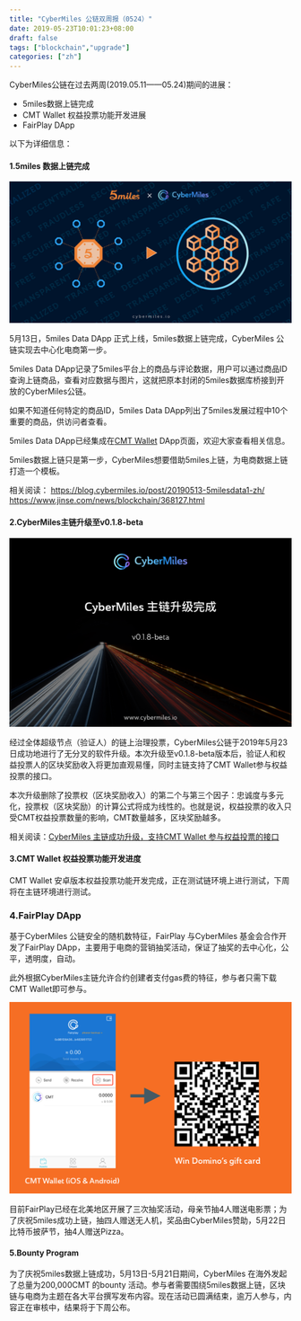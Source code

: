 ```yaml
---
title: "CyberMiles 公链双周报（0524）"
date: 2019-05-23T10:01:23+08:00
draft: false
tags: ["blockchain","upgrade"]
categories: ["zh"]
---
```


CyberMiles公链在过去两周(2019.05.11——05.24)期间的进展：
* 5miles数据上链完成
* CMT Wallet 权益投票功能开发进展
* FairPlay DApp

以下为详细信息：

#### 1.5miles 数据上链完成

![](/images/20190524-biweekly-report-01.png)

5月13日，5miles Data DApp 正式上线，5miles数据上链完成，CyberMiles 公链实现去中心化电商第一步。

5miles Data DApp记录了5miles平台上的商品与评论数据，用户可以通过商品ID查询上链商品，查看对应数据与图片，这就把原本封闭的5miles数据库桥接到开放的CyberMiles公链。

如果不知道任何特定的商品ID，5miles Data DApp列出了5miles发展过程中10个重要的商品，供访问者查看。

5miles Data DApp已经集成在[CMT Wallet](https://www.cybermiles.io/en-us/blockchain-infrastructure/cmt-wallet/) DApp页面，欢迎大家查看相关信息。

5miles数据上链只是第一步，CyberMiles想要借助5miles上链，为电商数据上链打造一个模板。

相关阅读：
https://blog.cybermiles.io/post/20190513-5milesdata1-zh/
https://www.jinse.com/news/blockchain/368127.html

#### 2.CyberMiles主链升级至v0.1.8-beta

![](/images/20190523-mainnet-upgrade-01.png)

经过全体超级节点（验证人）的链上治理投票，CyberMiles公链于2019年5月23日成功地进行了无分叉的软件升级。本次升级至v0.1.8-beta版本后，验证人和权益投票人的区块奖励收入将更加直观易懂，同时主链支持了CMT Wallet参与权益投票的接口。

本次升级删除了投票权（区块奖励收入）的第二个与第三个因子：忠诚度与多元化，投票权（区块奖励）的计算公式将成为线性的。也就是说，权益投票的收入只受CMT权益投票数量的影响，CMT数量越多，区块奖励越多。

相关阅读：[CyberMiles 主链成功升级，支持CMT Wallet 参与权益投票的接口](https://blog.cybermiles.io/post/20190523-mainnet-upgrade-zh/)

#### 3.CMT Wallet 权益投票功能开发进度

CMT Wallet 安卓版本权益投票功能开发完成，正在测试链环境上进行测试，下周将在主链环境进行测试。

### 4.FairPlay DApp

基于CyberMiles 公链安全的随机数特征，FairPlay 与CyberMiles 基金会合作开发了FairPlay DApp，主要用于电商的营销抽奖活动，保证了抽奖的去中心化，公平，透明度，自动。

此外根据CyberMiles主链允许合约创建者支付gas费的特征，参与者只需下载CMT Wallet即可参与。

![](/images/20190521-pizza-giveaway-02.png)

目前FairPlay已经在北美地区开展了三次抽奖活动，母亲节抽4人赠送电影票；为了庆祝5miles成功上链，抽四人赠送无人机，奖品由CyberMiles赞助，5月22日比特币披萨节，抽4人赠送Pizza。

#### 5.Bounty Program

为了庆祝5miles数据上链成功，5月13日-5月21日期间，CyberMiles 在海外发起了总量为200,000CMT 的bounty 活动。参与者需要围绕5miles数据上链，区块链与电商为主题在各大平台撰写发布内容。现在活动已圆满结束，逾万人参与，内容正在审核中，结果将于下周公布。
